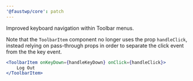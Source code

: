```yaml
---
'@faustwp/core': patch
---
```


Improved keyboard navigation within Toolbar menus.


Note that the `ToolbarItem` component no longer uses the prop `handleClick`, instead relying on pass-through props in order to separate the click event from the the key event.

```jsx
<ToolbarItem onKeyDown={handleKeyDown} onClick={handleClick}>
    Log Out
</ToolbarItem>
```
